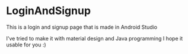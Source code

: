 # LoginAndSignup
This is a login and signup page that is made  in Android Studio

I've tried to make it with material design and Java programming I hope it usable for you :)
